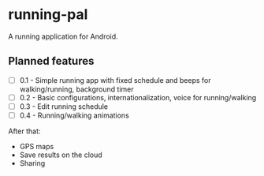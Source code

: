 # running-pal
A running application for Android.

## Planned features

- [ ] 0.1 - Simple running app with fixed schedule and beeps for walking/running, background timer
- [ ] 0.2 - Basic configurations, internationalization, voice for running/walking
- [ ] 0.3 - Edit running schedule
- [ ] 0.4 - Running/walking animations

After that:
- GPS maps
- Save results on the cloud
- Sharing
